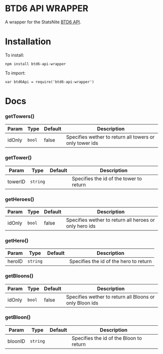 # BTD6 API WRAPPER
A wrapper for the StatsNite [BTD6 API](https://statsnite.com/btd/api).

# Installation
To install:
```
npm install btd6-api-wrapper
```
To import:
```
var btd6Api = require('btd6-api-wrapper')
```
# Docs

### getTowers()

| Param | Type | Default | Description |
| --- | --- | --- | --- |
| idOnly | <code>bool</code> | false | Specifies wether to return all towers or only tower ids |

### getTower()

| Param | Type | Default | Description |
| --- | --- | --- | --- |
| towerID | <code>string</code> |  | Specifies the id of the tower to return |


### getHeroes()

| Param | Type | Default | Description |
| --- | --- | --- | --- |
| idOnly | <code>bool</code> | false | Specifies wether to return all heroes or only hero ids |

### getHero()

| Param | Type | Default | Description |
| --- | --- | --- | --- |
| heroID | <code>string</code> |  | Specifies the id of the hero to return |


### getBloons()

| Param | Type | Default | Description |
| --- | --- | --- | --- |
| idOnly | <code>bool</code> | false | Specifies wether to return all Bloons or only Bloon ids |

### getBloon()

| Param | Type | Default | Description |
| --- | --- | --- | --- |
| bloonID | <code>string</code> |  | Specifies the id of the Bloon to return |
